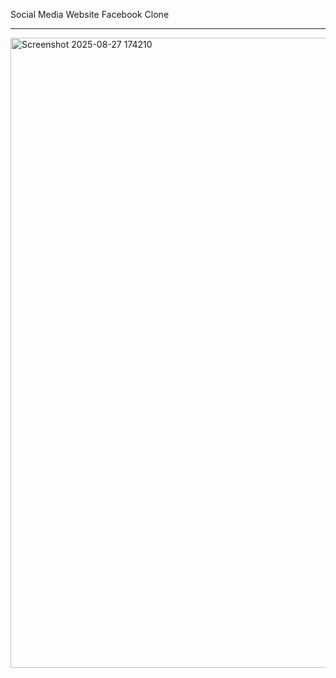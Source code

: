 Social Media Website Facebook Clone

-----------------------------------------

<img width="1920" height="1008" alt="Screenshot 2025-08-27 174210" src="https://github.com/user-attachments/assets/75edbfee-7ec2-42b4-bf69-0269030fd3ff" />

